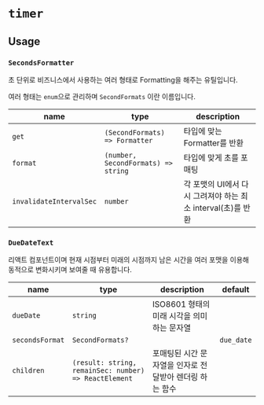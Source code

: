 # `timer`

## Usage

### `SecondsFormatter`

초 단위로 비즈니스에서 사용하는 여러 형태로 Formatting을 해주는 유틸입니다.

여러 형태는 `enum`으로 관리하며 `SecondFormats` 이란 이름입니다.

| name                    | type                                | description                  |
| ----------------------- | ----------------------------------- | ---------------------------- |
| `get`                   | `(SecondFormats) => Formatter`      | 타입에 맞는 Formatter를 반환 |
| `format`                | `(number, SecondFormats) => string` | 타입에 맞게 초를 포매팅      |
| `invalidateIntervalSec` | `number`                            | 각 포맷의 UI에서 다시 그려져야 하는 최소 interval(초)를 반환                             |

### `DueDateText`

리액트 컴포넌트이며 현재 시점부터 미래의 시점까지 남은 시간을 여러 포맷을 이용해 동적으로 변화시키며 보여줄 때 유용합니다.

| name            | type                                                  | description                                                        | default    |
| --------------- | ----------------------------------------------------- | ------------------------------------------------------------------ | ---------- |
| `dueDate`       | `string`                                              | ISO8601 형태의 미래 시각을 의미하는 문자열                         |            |
| `secondsFormat` | `SecondFormats?`                                      |                                                                    | `due_date` |
| `children`      | `(result: string, remainSec: number) => ReactElement` | 포매팅된 시간 문자열을 인자로 전달받아 렌더링 하는 함수            |            |

